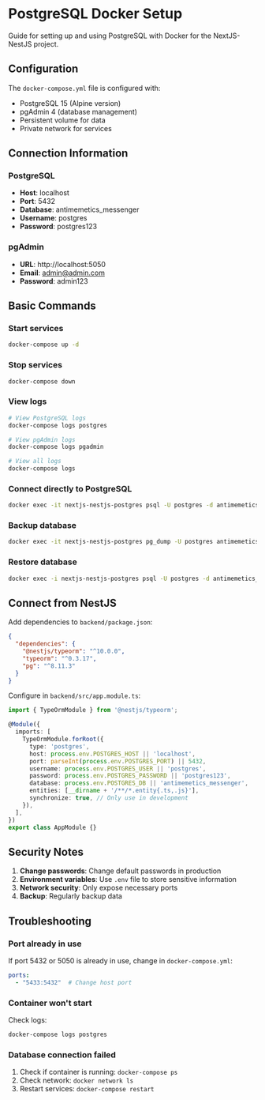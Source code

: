 # PostgreSQL Docker Setup

Guide for setting up and using PostgreSQL with Docker for the NextJS-NestJS project.

## Configuration

The `docker-compose.yml` file is configured with:
- PostgreSQL 15 (Alpine version)
- pgAdmin 4 (database management)
- Persistent volume for data
- Private network for services

## Connection Information

### PostgreSQL
- **Host**: localhost
- **Port**: 5432
- **Database**: antimemetics_messenger
- **Username**: postgres
- **Password**: postgres123

### pgAdmin
- **URL**: http://localhost:5050
- **Email**: admin@admin.com
- **Password**: admin123

## Basic Commands

### Start services
```bash
docker-compose up -d
```

### Stop services
```bash
docker-compose down
```

### View logs
```bash
# View PostgreSQL logs
docker-compose logs postgres

# View pgAdmin logs
docker-compose logs pgadmin

# View all logs
docker-compose logs
```

### Connect directly to PostgreSQL
```bash
docker exec -it nextjs-nestjs-postgres psql -U postgres -d antimemetics_messenger
```

### Backup database
```bash
docker exec -it nextjs-nestjs-postgres pg_dump -U postgres antimemetics_messenger > backup.sql
```

### Restore database
```bash
docker exec -i nextjs-nestjs-postgres psql -U postgres -d antimemetics_messenger < backup.sql
```

## Connect from NestJS

Add dependencies to `backend/package.json`:
```json
{
  "dependencies": {
    "@nestjs/typeorm": "^10.0.0",
    "typeorm": "^0.3.17",
    "pg": "^8.11.3"
  }
}
```

Configure in `backend/src/app.module.ts`:
```typescript
import { TypeOrmModule } from '@nestjs/typeorm';

@Module({
  imports: [
    TypeOrmModule.forRoot({
      type: 'postgres',
      host: process.env.POSTGRES_HOST || 'localhost',
      port: parseInt(process.env.POSTGRES_PORT) || 5432,
      username: process.env.POSTGRES_USER || 'postgres',
      password: process.env.POSTGRES_PASSWORD || 'postgres123',
      database: process.env.POSTGRES_DB || 'antimemetics_messenger',
      entities: [__dirname + '/**/*.entity{.ts,.js}'],
      synchronize: true, // Only use in development
    }),
  ],
})
export class AppModule {}
```

## Security Notes

1. **Change passwords**: Change default passwords in production
2. **Environment variables**: Use `.env` file to store sensitive information
3. **Network security**: Only expose necessary ports
4. **Backup**: Regularly backup data

## Troubleshooting

### Port already in use
If port 5432 or 5050 is already in use, change in `docker-compose.yml`:
```yaml
ports:
  - "5433:5432"  # Change host port
```

### Container won't start
Check logs:
```bash
docker-compose logs postgres
```

### Database connection failed
1. Check if container is running: `docker-compose ps`
2. Check network: `docker network ls`
3. Restart services: `docker-compose restart` 